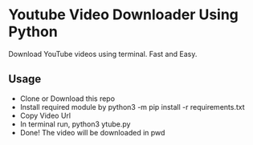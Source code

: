 # Youtube Video Downloader Using Python

Download YouTube videos using terminal. Fast and Easy.

## Usage

* Clone or Download this repo
* Install required module by python3 -m pip install -r requirements.txt
* Copy Video Url
* In terminal run, python3 ytube.py <VideoUrl>
* Done! The video will be downloaded in pwd
